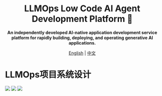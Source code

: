 <div align="center">

# LLMOps Low Code AI Agent Development Platform 🚀
<strong>An independently developed AI-native application development service platform for rapidly building, deploying, and operating generative AI applications. </strong>

[English](README_EN.md) | [中文](README.md)
</div>

# LLMOps项目系统设计
![](https://cdniy.com/xiaoyao/i/2025/07/22/lpux.png)
![](https://cdniy.com/xiaoyao/i/2025/07/22/dsw.png)
![](https://cdniy.com/xiaoyao/i/2025/07/22/n3ci.png)